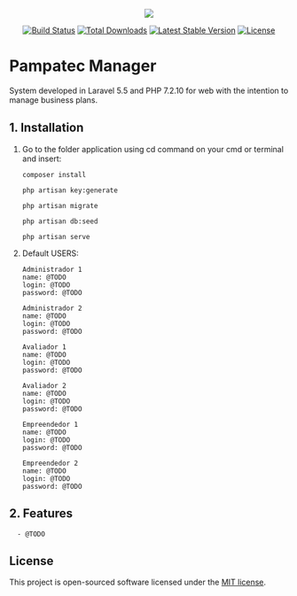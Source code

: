 <p align="center"><img src="https://laravel.com/assets/img/components/logo-laravel.svg"></p>

<p align="center">
<a href="https://travis-ci.org/laravel/framework"><img src="https://travis-ci.org/laravel/framework.svg" alt="Build Status"></a>
<a href="https://packagist.org/packages/laravel/framework"><img src="https://poser.pugx.org/laravel/framework/d/total.svg" alt="Total Downloads"></a>
<a href="https://packagist.org/packages/laravel/framework"><img src="https://poser.pugx.org/laravel/framework/v/stable.svg" alt="Latest Stable Version"></a>
<a href="https://packagist.org/packages/laravel/framework"><img src="https://poser.pugx.org/laravel/framework/license.svg" alt="License"></a>
</p>

# Pampatec Manager
System developed in Laravel 5.5 and PHP 7.2.10 for web with the intention to manage business plans.

## 1. Installation

1. Go to the folder application using cd command on your cmd or terminal and insert:

    ```
    composer install
    ```    
    ```
    php artisan key:generate
    ```
    ```
    php artisan migrate
    ``` 
    ```
    php artisan db:seed
    ``` 
    ```
    php artisan serve
    ```  
 
2. Default USERS:

    ```
    Administrador 1
    name: @TODO
    login: @TODO
    password: @TODO
    ```
    ```
    Administrador 2
    name: @TODO
    login: @TODO
    password: @TODO
    ```
    ```
    Avaliador 1
    name: @TODO
    login: @TODO
    password: @TODO
    ```
    ```
    Avaliador 2
    name: @TODO
    login: @TODO
    password: @TODO
    ```
    ```
    Empreendedor 1
    name: @TODO
    login: @TODO
    password: @TODO
    ```
    ```
    Empreendedor 2
    name: @TODO
    login: @TODO
    password: @TODO
    ```
    
## 2. Features
  ```
    - @TODO
  ```

## License

This project is open-sourced software licensed under the [MIT license](http://opensource.org/licenses/MIT).
